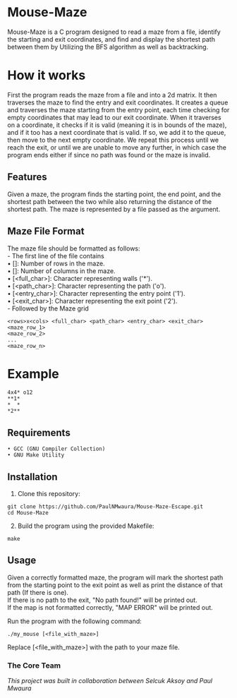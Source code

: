 # Mouse-Maze
Mouse-Maze is a C program designed to read a maze from a file, identify the starting and exit coordinates, and find and display the shortest path between them by Utilizing the BFS algorithm as well as backtracking.

# How it works
First the program reads the maze from a file and into a 2d matrix.
It then traverses the maze to find the entry and exit coordinates.
It creates a queue and traverses the maze starting from the entry point, each time checking for empty coordinates that may lead to our exit coordinate.
When it traverses on a coordinate, it checks if it is valid (meaning it is in bounds of the maze), and if it too has a next coordinate that is valid.
If so, we add it to the queue, then move to the next empty coordinate. 
We repeat this process until we reach the exit, or until we are unable to move any further, in which case the program ends either if since no path was found or
the maze is invalid.

## Features
Given a maze, the program finds the starting point, the end point, and the shortest path between
the two while also returning the distance of the shortest path. 
The maze is represented by a file passed as the argument.

## Maze File Format
The maze file should be formatted as follows:  
    - The first line of the file contains  
        • [<rows>]: Number of rows in the maze.  
        • [<cols>]: Number of columns in the maze.  
        • [<full_char>]: Character representing walls ('*').  
        • [<path_char>]: Character representing the path ('o').  
        • [<entry_char>]: Character representing the entry point ('1').  
        • [<exit_char>]: Character representing the exit point ('2').  
    - Followed by the Maze grid  
```
<rows>x<cols> <full_char> <path_char> <entry_char> <exit_char>
<maze_row_1>
<maze_row_2>
...
<maze_row_n>
```
# Example
```
4x4* o12
**1*
*  *
*2**
```

## Requirements
    • GCC (GNU Compiler Collection)  
    • GNU Make Utility  

## Installation
1. Clone this repository:
```
git clone https://github.com/PaulNMwaura/Mouse-Maze-Escape.git
cd Mouse-Maze
```
2. Build the program using the provided Makefile:  
```
make
```


## Usage
Given a correctly formatted maze, the program will mark the shortest path from the starting point to the exit point as well as print the distance of that path (If there is one).  
If there is no path to the exit, "No path found!" will be printed out.  
If the map is not formatted correctly, "MAP ERROR" will be printed out.  

Run the program with the following command:
```
./my_mouse [<file_with_maze>]
```
Replace [<file_with_maze>] with the path to your maze file.  

### The Core Team
<span><i>This project was built in collaboration between Selcuk Aksoy and Paul Mwaura</i></span>
